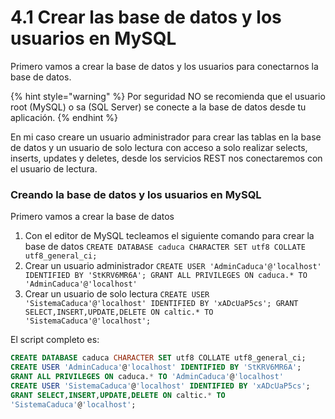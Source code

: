 # 4.1 Crear las base de datos y los usuarios en MySQL

Primero vamos a crear la base de datos y los usuarios para conectarnos la base de datos.

{% hint style="warning" %}
Por seguridad NO se recomienda que el usuario root  (MySQL) o sa (SQL Server) se conecte a la base de datos desde tu aplicación.
{% endhint %}

&#x20;En mi caso creare un usuario administrador para crear las tablas en la base de datos y un usuario de solo lectura con acceso a solo realizar selects, inserts, updates y deletes, desde los servicios REST nos conectaremos con el usuario de lectura.

### Creando la base de datos y los usuarios en MySQL

Primero vamos a crear la base de datos

1. Con el editor de MySQL tecleamos el siguiente comando para crear la base de datos `CREATE DATABASE caduca CHARACTER SET utf8 COLLATE utf8_general_ci;`
2. Crear un usuario administrador `CREATE USER 'AdminCaduca'@'localhost' IDENTIFIED BY 'StKRV6MR6A'; GRANT ALL PRIVILEGES ON caduca.* TO 'AdminCaduca'@'localhost'`
3. Crear un usuario de solo lectura `CREATE USER 'SistemaCaduca'@'localhost' IDENTIFIED BY 'xADcUaP5cs'; GRANT SELECT,INSERT,UPDATE,DELETE ON caltic.* TO 'SistemaCaduca'@'localhost';`

El script completo es:

```sql
CREATE DATABASE caduca CHARACTER SET utf8 COLLATE utf8_general_ci;
CREATE USER 'AdminCaduca'@'localhost' IDENTIFIED BY 'StKRV6MR6A'; 
GRANT ALL PRIVILEGES ON caduca.* TO 'AdminCaduca'@'localhost'
CREATE USER 'SistemaCaduca'@'localhost' IDENTIFIED BY 'xADcUaP5cs'; 
GRANT SELECT,INSERT,UPDATE,DELETE ON caltic.* TO 
'SistemaCaduca'@'localhost';
```
